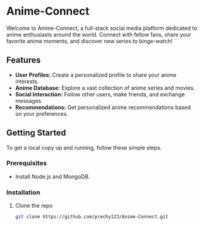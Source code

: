 # Anime-Connect

Welcome to Anime-Connect, a full-stack social media platform dedicated to anime enthusiasts around the world. Connect with fellow fans, share your favorite anime moments, and discover new series to binge-watch!

## Features

- **User Profiles:** Create a personalized profile to share your anime interests.
- **Anime Database:** Explore a vast collection of anime series and movies.
- **Social Interaction:** Follow other users, make friends, and exchange messages.
- **Recommendations:** Get personalized anime recommendations based on your preferences.

## Getting Started

To get a local copy up and running, follow these simple steps.

### Prerequisites

- Install Node.js and MongoDB.

### Installation

1. Clone the repo
   ```sh
   git clone https://github.com/prechy123/Anime-Connect.git
